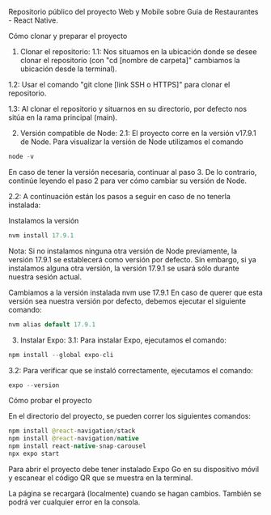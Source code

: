 Repositorio público del proyecto Web y Mobile sobre Guia de Restaurantes - React Native.

Cómo clonar y preparar el proyecto
1) Clonar el repositorio:
1.1: Nos situamos en la ubicación donde se desee clonar el repositorio (con "cd [nombre de carpeta]" cambiamos la ubicación desde la terminal).

1.2: Usar el comando "git clone [link SSH o HTTPS]" para clonar el repositorio.

1.3: Al clonar el repositorio y situarnos en su directorio, por defecto nos sitúa en la rama principal (main).

2) Versión compatible de Node:
2.1: El proyecto corre en la versión v17.9.1 de Node. Para visualizar la versión de Node utilizamos el comando
```java
node -v 
```
En caso de tener la versión necesaria, continuar al paso 3. De lo contrario, continúe leyendo el paso 2 para ver cómo cambiar su versión de Node.

2.2: A continuación están los pasos a seguir en caso de no tenerla instalada:

Instalamos la versión
```java
nvm install 17.9.1
```
Nota: Si no instalamos ninguna otra versión de Node previamente, la versión 17.9.1 se establecerá como versión por defecto. Sin embargo, si ya instalamos alguna otra versión, la versión 17.9.1 se usará sólo durante nuestra sesión actual.

Cambiamos a la versión instalada
nvm use 17.9.1
En caso de querer que esta versión sea nuestra versión por defecto, debemos ejecutar el siguiente comando:
```java
nvm alias default 17.9.1
```

3) Instalar Expo:
3.1: Para instalar Expo, ejecutamos el comando: 
```java
npm install --global expo-cli
```
3.2: Para verificar que se instaló correctamente, ejecutamos el comando:
```java
expo --version
```

Cómo probar el proyecto

En el directorio del proyecto, se pueden correr los siguientes comandos:
```java
npm install @react-navigation/stack
npm install @react-navigation/native
npm install react-native-snap-carousel
npx expo start
```
Para abrir el proyecto debe tener instalado Expo Go en su dispositivo móvil y escanear el código QR que se muestra en la terminal.


La página se recargará (localmente) cuando se hagan cambios.
También se podrá ver cualquier error en la consola.